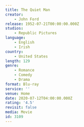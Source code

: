 ```yaml
---
title: The Quiet Man
creator:
    - John Ford
release: 1952-07-21T00:00:00.000Z
studios:
    - Republic Pictures
language:
    - English
    - Irish
country:
    - United States
length: 129
genre:
    - Romance
    - Comedy
    - Drama
format: Blu-ray
service: ''
venue: Home
date: 2020-07-12T04:00:00.000Z
rating: '4.5'
revisit: false
media: Movie
id: 3109
---
```




